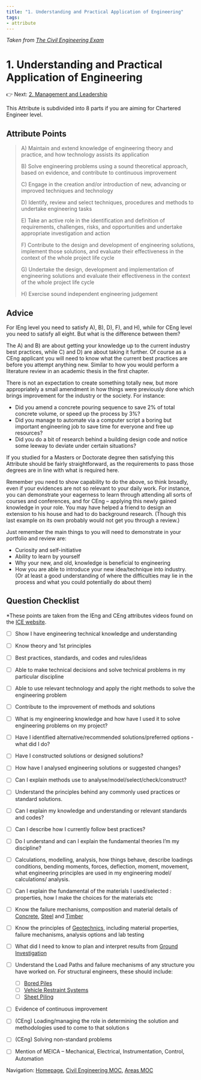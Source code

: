 ```yaml
---
title: "1. Understanding and Practical Application of Engineering"
tags: 
- attribute
---
```

*Taken from [The Civil Engineering Exam](https://thecivilengineeringexam.com/example-ice-written-exercise-submission/)*
# 1. Understanding and Practical Application of Engineering
👉 Next: [2. Management and Leadership](notes/Civil%20Engineering%20MOC/Professional%20Review%20MOC/2.%20Management%20and%20Leadership.md)

This Attribute is subdivided into 8 parts if you are aiming for Chartered Engineer level.

## Attribute Points

> A) Maintain and extend knowledge of engineering theory and practice, and how technology assists its application
> 
> B) Solve engineering problems using a sound theoretical approach, based on evidence, and contribute to continuous improvement
> 
> C) Engage in the creation and/or introduction of new, advancing or improved techniques and technology
> 
> D) Identify, review and select techniques, procedures and methods to undertake engineering tasks
> 
> E) Take an active role in the identification and definition of requirements, challenges, risks, and opportunities and undertake appropriate investigation and action
> 
> F) Contribute to the design and development of engineering solutions, implement those solutions, and evaluate their effectiveness in the context of the whole project life cycle
> 
> G) Undertake the design, development and implementation of engineering solutions and evaluate their effectiveness in the context of the whole project life cycle
> 
> H) Exercise sound independent engineering judgement


## Advice
For IEng level you need to satisfy A), B), D), F), and H), while for CEng level you need to satisfy all eight. But what is the difference between them?

The A) and B) are about getting your knowledge up to the current industry best practices, while C) and D) are about taking it further. Of course as a CEng applicant you will need to know what the current best practices are before you attempt anything new. Similar to how you would perform a literature review in an academic thesis in the first chapter.

There is not an expectation to create something totally new, but more appropriately a small amendment in how things were previously done which brings improvement for the industry or the society. For instance:

-   Did you amend a concrete pouring sequence to save 2% of total concrete volume, or speed up the process by 3%?
-   Did you manage to automate via a computer script a boring but important engineering job to save time for everyone and free up resources?
-   Did you do a bit of research behind a building design code and notice some leeway to deviate under certain situations?

If you studied for a Masters or Doctorate degree then satisfying this Attribute should be fairly straightforward, as the requirements to pass those degrees are in line with what is required here.

Remember you need to show capability to do the above, so think broadly, even if your evidences are not so relevant to your daily work. For instance, you can demonstrate your eagerness to learn through attending all sorts of courses and conferences, and for CEng – applying this newly gained knowledge in your role. You may have helped a friend to design an extension to his house and had to do background research. (Though this last example on its own probably would not get you through a review.)

Just remember the main things to you will need to demonstrate in your portfolio and review are:

-   Curiosity and self-initiative
-   Ability to learn by yourself
-   Why your new, and old, knowledge is beneficial to engineering
-   How you are able to introduce your new idea/technique into industry. (Or at least a good understanding of where the difficulties may lie in the process and what you could potentially do about them)

## Question Checklist
*These points are taken from the IEng and CEng attributes videos found on the [ICE website](https://www.ice.org.uk/careers-learning/develop-your-career/membership-guidance/incorporated-and-chartered-professional-review/).

- [ ] Show I have engineering technical knowledge and understanding  
- [ ] Know theory and 1st principles  
- [ ] Best practices, standards, and codes and rules/ideas 
- [ ] Able to make technical decisions and solve technical problems in my particular discipline  
- [ ] Able to use relevant technology and apply the right methods to solve the engineering problem  
- [ ] Contribute to the improvement of methods and solutions  
- [ ] What is my engineering knowledge and how have I used it to solve engineering problems on my project? 
- [ ] Have I identified alternative/recommended solutions/preferred options - what did I do? 
- [ ] Have I constructed solutions or designed solutions? 
- [ ] How have I analysed engineering solutions or suggested changes? 
- [ ] Can I explain methods use to analyse/model/select/check/construct? 
- [ ] Understand the principles behind any commonly used practices or standard solutions.
- [ ] Can I explain my knowledge and understanding or relevant standards and codes? 
- [ ] Can I describe how I currently follow best practices? 
- [ ] Do I understand and can I explain the fundamental theories I’m my discipline?  
- [ ] Calculations, modelling, analysis, how things behave, describe loadings conditions, bending moments, forces, deflection, moment, movement, what engineering principles are used in my engineering model/ calculations/ analysis.  
- [ ] Can I explain the fundamental of the materials I used/selected : properties, how I make the choices for the materials etc 
- [ ] Know the failure mechanisms, composition and material details of [Concrete](notes/Concrete.md), [Steel](notes/Steel.md) and [Timber](notes/Timber.md)
- [ ] Know the principles of [Geotechnics](notes/Geotechnics.md), including material properties, failure mechanisms, analysis options and lab testing
- [ ] What did I need to know to plan and interpret results from [Ground Investigation](notes/Ground%20Investigation.md)
- [ ] Understand the Load Paths and failure mechanisms of any structure you have worked on. For structural engineers, these should include:
	- [ ] [Bored Piles](notes/Bored%20Piles.md)
	- [ ] [Vehicle Restraint Systems](notes/Vehicle%20Restraint%20Systems.md)
	- [ ] [Sheet Piling](notes/Sheet%20Piling.md)
- [ ] Evidence of continuous improvement
- [ ] (CEng) Loading/managing the role in determining the solution and methodologies used to come to that solution s
- [ ] (CEng) Solving non-standard problems
- [ ]   Mention of MEICA – Mechanical, Electrical, Instrumentation, Control, Automation








Navigation: [Homepage](_index.md), [Civil Engineering MOC](notes/Civil%20Engineering%20MOC/Civil%20Engineering%20MOC.md), [Areas MOC](Areas%20MOC)
